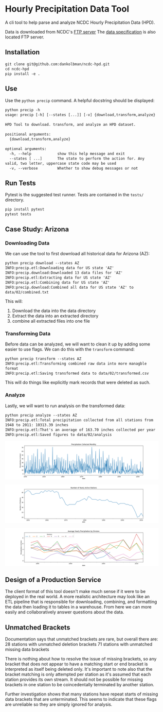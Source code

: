 # Hourly Precipitation Data Tool

A cli tool to help parse and analyze NCDC Hourly Precipitation Data (HPD).

Data is downloaded from NCDC's
[FTP server](ftp://ftp.ncdc.noaa.gov/pub/data/hourly_precip-3240)
The [data specification](ftp://ftp.ncdc.noaa.gov/pub/data/hourly_precip-3240/dsi3240.pdf)
is also located FTP server.


## Installation

```
git clone git@github.com:dankolbman/ncdc-hpd.git
cd ncdc-hpd
pip install -e .
```

## Use

Use the `python precip` command. A helpful docstring should be displayed:

```
python precip -h
usage: precip [-h] [--states [...]] [-v] {download,transform,analyze}

HPD Tool to download. transform, and analyze an HPD dataset.

positional arguments:
  {download,transform,analyze}

optional arguments:
  -h, --help            show this help message and exit
  --states [ ...]       The state to perform the action for. Any valid, two letter, uppercase state code may be used
  -v, --verbose         Whether to show debug messages or not

```

## Run Tests

Pytest is the suggested test runner. Tests are contained in the `tests/`
directory.

```
pip install pytest
pytest tests
```

## Case Study: Arizona

### Downloading Data

We can use the tool to first download all historical data for Arizona (AZ):

```
python precip download --states AZ
INFO:precip.etl:Downloading data for US state 'AZ'
INFO:precip.download:Downloaded 13 data files for 'AZ'
INFO:precip.etl:Extracting data for US state 'AZ'
INFO:precip.etl:Combining data for US state 'AZ'
INFO:precip.download:Combined all data for US state 'AZ' to  data/02/combined.txt
```

This will:
1) Download the data into the data directory
2) Extract the data into an extracted directory
3) combine all extracted files into one file

### Transforming Data

Before data can be analyzed, we will want to clean it up by adding some easier
to use flags.
We can do this with the `transform` command:

```
python precip transform --states AZ
INFO:precip.etl:Transforming combined raw data into more managble format
INFO:precip.etl:Saving transformed data to data/02/transformed.csv
```

This will do things like explicitly mark records that were deleted as such.

### Analyze

Lastly, we will want to run analysis on the transformed data:
```
python precip analyze --states AZ
INFO:precip.etl:Total precipitation collected from all stations from 1948 to 2011: 10313.39 inches
INFO:precip.etl:That's an average of 163.70 inches collected per year
INFO:precip.etl:Saved figures to data/02/analysis
```

![Monthly precipitation graph](images/monthly_precip.png)

![Active stations graph](images/active_stations.png)

![Average yearly by station graph](images/average_yearly_by_station.png)



## Design of a Production Service

The client format of this tool doesn't make much sense if it were to be
deployed in the real world. A more realistic architecture may look like an
ETL pipeline that is responsible for downloading, combining, and formatting
the data then loading it to tables in a warehouse. From here we can more easily
and collaboratively answer questions about the data.



## Unmatched Brackets

Documentation says that unmatched brackets are rare, but overall there are:
28 stations with unmatched deletion brackets
71 stations with unmatched missing data brackets

There is nothing about how to resolve the issue of missing brackets, so any
bracket that does not appear to have a matching start or end bracket is
interpreted as itself being deleted only.
It's important to note also that the bracket matching is only attempted per
station as it's assumed that each station provides its own stream. It should
not be possible for missing brackets in one station to be coincedentally
terminated by another station.

Further investigation shows that many stations have repeat starts of missing
data brackets that are unterminated. This seems to indicate that these flags
are unreliable so they are simply ignored for analysis.

